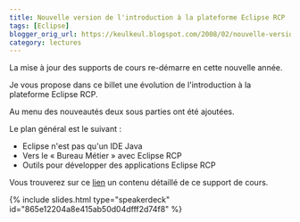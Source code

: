 ```yaml
---
title: Nouvelle version de l'introduction à la plateforme Eclipse RCP
tags: [Eclipse]
blogger_orig_url: https://keulkeul.blogspot.com/2008/02/nouvelle-version-de-lintroduction-la.html
category: lectures
---
```


La mise à jour des supports de cours re-démarre en cette nouvelle année.

Je vous propose dans ce billet une évolution de l'introduction à la plateforme Eclipse RCP.  

Au menu des nouveautés deux sous parties ont été ajoutées.

Le plan général est le suivant :

* Eclipse n'est pas qu'un IDE Java  
* Vers le « Bureau Métier » avec Eclipse RCP
* Outils pour développer des applications Eclipse RCP

Vous trouverez sur ce [lien](/eclipse/intro-eclipse-platforme) un contenu détaillé de ce support de cours.

{% include slides.html type="speakerdeck" id="865e12204a8e415ab50d04dfff2d74f8" %}